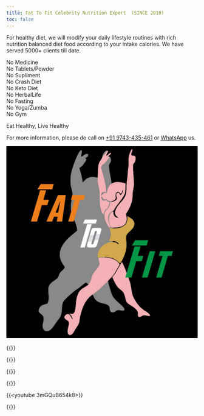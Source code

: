 ```yaml
---
title: Fat To Fit Celebrity Nutrition Expert  (SINCE 2010)
toc: false
---
```


For healthy diet, we will modify your daily lifestyle routines with rich nutrition balanced diet food according to your intake calories. We have served 5000+ clients till date.

No Medicine <br/>
No Tablets/Powder <br/>
No Supliment <br/>
No Crash Diet <br/>
No Keto Diet <br/>
No HerbalLife <br/>
No Fasting <br/>
No Yoga/Zumba <br/>
No Gym

Eat Healthy, Live Healthy <br/>

For more information, please do call on [+91 9743-435-461](tel:+919743435461) or  [WhatsApp](https://wa.me/+919743435461) us.



![LOGO](logo.jpg)
<!-- ![1](1.JPG)
![2](2.JPG)
![2](3.JPG) -->

{{<youtube G6V0ojcW_rQ>}}

{{<youtube hDH4Z0rdWYY>}}

{{<youtube SayozNN5mxk>}}

{{<youtube ux33CvoDTXc>}}

{{<youtube 3mGQuB654k8>}}

{{<youtube vv7tk2TIINY>}}